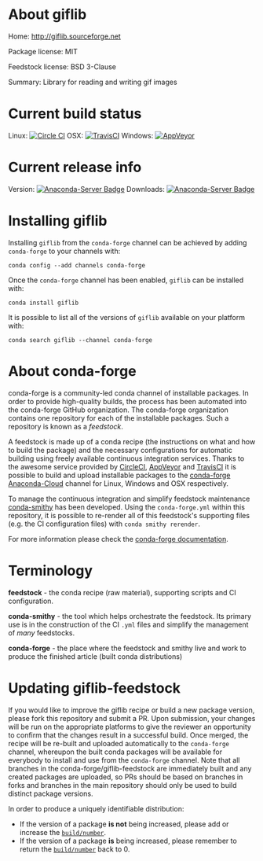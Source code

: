 About giflib
============

Home: http://giflib.sourceforge.net

Package license: MIT

Feedstock license: BSD 3-Clause

Summary: Library for reading and writing gif images



Current build status
====================

Linux: [![Circle CI](https://circleci.com/gh/conda-forge/giflib-feedstock.svg?style=shield)](https://circleci.com/gh/conda-forge/giflib-feedstock)
OSX: [![TravisCI](https://travis-ci.org/conda-forge/giflib-feedstock.svg?branch=master)](https://travis-ci.org/conda-forge/giflib-feedstock)
Windows: [![AppVeyor](https://ci.appveyor.com/api/projects/status/github/conda-forge/giflib-feedstock?svg=True)](https://ci.appveyor.com/project/conda-forge/giflib-feedstock/branch/master)

Current release info
====================
Version: [![Anaconda-Server Badge](https://anaconda.org/conda-forge/giflib/badges/version.svg)](https://anaconda.org/conda-forge/giflib)
Downloads: [![Anaconda-Server Badge](https://anaconda.org/conda-forge/giflib/badges/downloads.svg)](https://anaconda.org/conda-forge/giflib)

Installing giflib
=================

Installing `giflib` from the `conda-forge` channel can be achieved by adding `conda-forge` to your channels with:

```
conda config --add channels conda-forge
```

Once the `conda-forge` channel has been enabled, `giflib` can be installed with:

```
conda install giflib
```

It is possible to list all of the versions of `giflib` available on your platform with:

```
conda search giflib --channel conda-forge
```


About conda-forge
=================

conda-forge is a community-led conda channel of installable packages.
In order to provide high-quality builds, the process has been automated into the
conda-forge GitHub organization. The conda-forge organization contains one repository
for each of the installable packages. Such a repository is known as a *feedstock*.

A feedstock is made up of a conda recipe (the instructions on what and how to build
the package) and the necessary configurations for automatic building using freely
available continuous integration services. Thanks to the awesome service provided by
[CircleCI](https://circleci.com/), [AppVeyor](http://www.appveyor.com/)
and [TravisCI](https://travis-ci.org/) it is possible to build and upload installable
packages to the [conda-forge](https://anaconda.org/conda-forge)
[Anaconda-Cloud](http://docs.anaconda.org/) channel for Linux, Windows and OSX respectively.

To manage the continuous integration and simplify feedstock maintenance
[conda-smithy](http://github.com/conda-forge/conda-smithy) has been developed.
Using the ``conda-forge.yml`` within this repository, it is possible to re-render all of
this feedstock's supporting files (e.g. the CI configuration files) with ``conda smithy rerender``.

For more information please check the [conda-forge documentation](https://conda-forge.org/docs/).

Terminology
===========

**feedstock** - the conda recipe (raw material), supporting scripts and CI configuration.

**conda-smithy** - the tool which helps orchestrate the feedstock.
                   Its primary use is in the construction of the CI ``.yml`` files
                   and simplify the management of *many* feedstocks.

**conda-forge** - the place where the feedstock and smithy live and work to
                  produce the finished article (built conda distributions)


Updating giflib-feedstock
=========================

If you would like to improve the giflib recipe or build a new
package version, please fork this repository and submit a PR. Upon submission,
your changes will be run on the appropriate platforms to give the reviewer an
opportunity to confirm that the changes result in a successful build. Once
merged, the recipe will be re-built and uploaded automatically to the
`conda-forge` channel, whereupon the built conda packages will be available for
everybody to install and use from the `conda-forge` channel.
Note that all branches in the conda-forge/giflib-feedstock are
immediately built and any created packages are uploaded, so PRs should be based
on branches in forks and branches in the main repository should only be used to
build distinct package versions.

In order to produce a uniquely identifiable distribution:
 * If the version of a package **is not** being increased, please add or increase
   the [``build/number``](http://conda.pydata.org/docs/building/meta-yaml.html#build-number-and-string).
 * If the version of a package **is** being increased, please remember to return
   the [``build/number``](http://conda.pydata.org/docs/building/meta-yaml.html#build-number-and-string)
   back to 0.